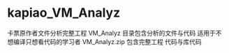 # kapiao_VM_Analyz
卡票原作者文件分析完整工程
VM_Analyz 目录包含分析的文件与代码 适用于不想编译只想看代码的学习者
VM_Analyz.zip 包含完整工程 代码与库代码 
